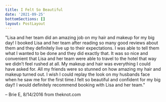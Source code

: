 ```yaml
---
title: I Felt So Beautiful
date: '2021-09-25'
bottomSections: []
layout: PostLayout
---
```

"Lisa and her team did an amazing job on my hair and makeup for my big day! I booked Lisa and her team after reading so many good reviews about them and they definitely live up to their expectations. I was able to tell them what I wanted to be done and they did exactly that. It was so nice and convenient that Lisa and her team were able to travel to the hotel that way we didn’t feel rushed at all. My makeup and hair was everything I could have asked for. All my friends were so stunned on how amazing my hair and makeup turned out. I wish I could replay the look on my husbands face when he saw me for the first time.I felt so beautiful and confident for my big day!! I would definitely recommend booking with Lisa and her team."

– Brie E, 8/14/2016 from theknot.com
